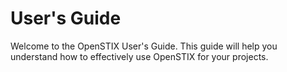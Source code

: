 # User's Guide

Welcome to the OpenSTIX User's Guide. This guide will help you understand how to effectively use OpenSTIX for your projects. 
